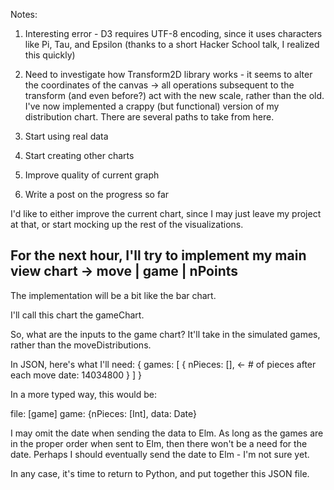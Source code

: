 Notes:
1. Interesting error - D3 requires UTF-8 encoding, since it uses characters like Pi, Tau, and Epsilon (thanks to a short Hacker School talk, I realized this quickly)
2. Need to investigate how Transform2D library works - it seems to alter the coordinates of the canvas -> all operations subsequent to the transform (and even before?) act with the new scale, rather than the old. 
I've now implemented a crappy (but functional) version of my distribution chart. There are several paths to take from here. 

1. Start using real data
2. Start creating other charts
3. Improve quality of current graph
4. Write a post on the progress so far

I'd like to either improve the current chart, since I may just leave my project at that, or start mocking up the rest of the visualizations. 

For the next hour, I'll try to implement my main view chart -> move | game | nPoints
---
The implementation will be a bit like the bar chart. 

I'll call this chart the gameChart. 

So, what are the inputs to the game chart? 
It'll take in the simulated games, rather than the moveDistributions. 

In JSON, here's what I'll need: 
{
	games: 
		[
			{
				nPieces: [], <- # of pieces after each move
				date: 14034800
			}
		]
}

In a more typed way, this would be: 

file: [game]
game: {nPieces: [Int], data: Date}

I may omit the date when sending the data to Elm. As long as the games are in the proper order when sent to Elm, then there won't be a need for the date. Perhaps I should eventually send the date to Elm - I'm not sure yet. 

In any case, it's time to return to Python, and put together this JSON file. 